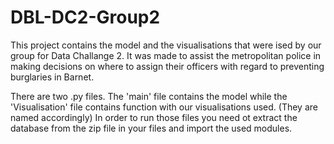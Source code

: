 # DBL-DC2-Group2
This project contains the model and the visualisations that were ised by our group for Data Challange 2.
It was made to assist the metropolitan police in making decisions on where to assign their officers with regard to preventing burglaries in Barnet.

There are two .py files. The 'main' file contains the model while the 'Visualisation' file contains function with our visualisations used. (They are named accordingly)
In order to run those files you need ot extract the database from the zip file in your files and import the used modules.